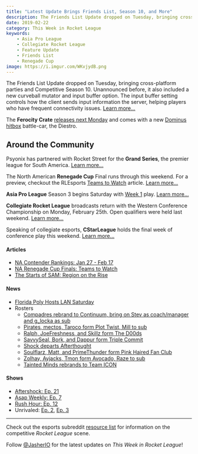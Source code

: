 ```yaml
---
title: "Latest Update Brings Friends List, Season 10, and More"
description: The Friends List Update dropped on Tuesday, bringing cross-platform parties and Competitive Season 10. Unannounced before, it also included a new curveball mutator and input buffer option.
date: 2019-02-22
category: This Week in Rocket League
keywords:
    - Asia Pro League
    - Collegiate Rocket League
    - Feature Update
    - Friends List
    - Renegade Cup
image: https://i.imgur.com/WKvjydB.png
---
```


The Friends List Update dropped on Tuesday, bringing cross-platform parties and Competitive Season 10. Unannounced before, it also included a new curveball mutator and input buffer option. The input buffer setting controls how the client sends input information the server, helping players who have frequent connectivity issues. [Learn more...](https://www.reddit.com/r/RocketLeague/comments/ascl98/rocket_league_patch_notes_v158_friends_update/)

The **Ferocity Crate** [releases next Monday](https://www.rocketleague.com/news/ferocity-crate-arrives-february-25/) and comes with a new [Dominus hitbox](https://twitter.com/RocketLeague/status/1098648578002538496) battle-car, the Diestro.

## Around the Community

Psyonix has partnered with Rocket Street for the **Grand Series**, the premier league for South America. [Learn more...](https://www.rocketleagueesports.com/news/introducing-the-south-american-grand-series/)

The North American **Renegade Cup** Final runs through this weekend. For a preview, checkout the RLEsports [Teams to Watch](https://www.rocketleagueesports.com/news/na-renegade-cup-finals-teams-to-watch/) article. [Learn more...](https://liquipedia.net/rocketleague/Renegade_Cup/North_America)

**Asia Pro League** Season 3 begins Saturday with [Week 1](https://twitter.com/apl_esports/status/1098523073345736706) play. [Learn more...](https://liquipedia.net/rocketleague/1NE_eSports/Asia_Pro_League/Season_3/League_Play)

**Collegiate Rocket League** broadcasts return with the Western Conference Championship on Monday, February 25th. Open qualifiers were held last weekend. [Learn more...](https://liquipedia.net/rocketleague/Collegiate_Rocket_League/Season_3/Western/Qualifier)

Speaking of collegiate esports, **CStarLeague** holds the final week of conference play this weekend. [Learn more...](https://cstarleague.com/rl/schedules)

#### Articles

-   [NA Contender Rankings: Jan 27 - Feb 17](https://www.reddit.com/r/RocketLeagueEsports/comments/asy9zr/na_contender_rankings_weeks_0127_0217/)
-   [NA Renegade Cup Finals: Teams to Watch](https://www.rocketleagueesports.com/news/na-renegade-cup-finals-teams-to-watch/)
-   [The Starts of SAM: Region on the Rise](https://octane.gg/news/the-stars-of-sam-region-on-the-rise)

#### News

-   [Florida Poly Hosts LAN Saturday](https://twitter.com/FPUEsports/status/1091339435017490432)
-   Rosters
    -   [Compadres rebrand to Continuum, bring on Stev as coach/manager and g_locka as sub](https://twitter.com/AeonRL/status/1098033094425231360)
    -   [Pirates, mectos, Taroco form Plot Twist, Mill to sub](https://twitter.com/unwise_pirates/status/1098020801230655488)
    -   [Ralph, JoeFreshness, and Skillz form The D00ds](https://twitter.com/Ralph_080/status/1096914253477564416)
    -   [SavvySeal, Bork, and Dappur form Triple Commit](https://twitter.com/SavvySeal/status/1097188135010750466)
    -   [Shock departs Afterthought](https://i.redd.it/jtu14se8igh21.jpg)
    -   [Soulflarz, Matt, and PrimeThunder form Pink Haired Fan Club](https://twitter.com/Soulflarz/status/1096637260622151681)
    -   [Zolhay, Ayjacks, Tmon form Avocado, Raze to sub](https://twitter.com/Zolhay/status/1098068458435010560)
    -   [Tainted Minds rebrands to Team ICON](https://twitter.com/TeamICON/status/1098373735155884032)

#### Shows

-   [Aftershock: Ep. 21](https://www.youtube.com/watch?v=8dA_tawIn1Y&feature=youtu.be)
-   [Asap Weekly: Ep. 7](https://asapweekly.podbean.com/e/rocket-league-7-dreamhack-afterthoughts/)
-   [Rush Hour: Ep. 12](https://www.youtube.com/watch?v=R7HCKVKbyQk&feature=youtu.be)
-   Unrivaled: [Ep. 2](https://www.twitch.tv/videos/376257646), [Ep. 3](https://www.twitch.tv/videos/383568867)

---

Check out the esports subreddit [resource list](https://www.reddit.com/r/RocketLeagueEsports/wiki/links) for information on the competitive _Rocket League_ scene.

Follow [@JasherIO](https://twitter.com/JasherIO) for the latest updates on _This Week in Rocket League_!
